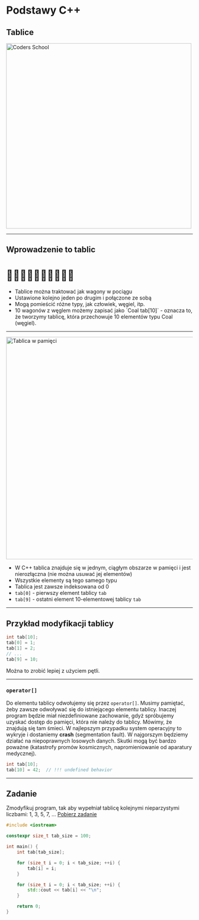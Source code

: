 <!-- .slide: data-background="#111111" -->

# Podstawy C++

## Tablice

<a href="https://coders.school">
    <img width="500" data-src="../img/coders_school_logo.png" alt="Coders School" class="plain">
</a>

___

## Wprowadzenie to tablic

# 🚃🚃🚃🚃🚃🚃🚃🚃🚃🚃

* <!-- .element: class="fragment fade-in" --> Tablice można traktować jak wagony w pociągu
* <!-- .element: class="fragment fade-in" --> Ustawione kolejno jeden po drugim i połączone ze sobą
* <!-- .element: class="fragment fade-in" --> Mogą pomieścić różne typy, jak człowiek, węgiel, itp.
* <!-- .element: class="fragment fade-in" --> 10 wagonów z węglem możemy zapisać jako `Coal tab[10]` - oznacza to, że tworzymy tablicę, która przechowuje 10 elementów typu Coal (węgiel).

___

<img width="600" data-src="img/array.gif" alt="Tablica w pamięci" class="plain">

* W C++ tablica znajduje się w jednym, ciągłym obszarze w pamięci i jest nierozłączna (nie można usuwać jej elementów)
* Wszystkie elementy są tego samego typu
* Tablica jest zawsze indeksowana od 0
* `tab[0]` - pierwszy element tablicy `tab`
* `tab[9]` - ostatni element 10-elementowej tablicy `tab`

___

## Przykład modyfikacji tablicy

```cpp
int tab[10];
tab[0] = 1;
tab[1] = 2;
// ...
tab[9] = 10;
```

Można to zrobić lepiej z użyciem pętli. <!-- .element: class="fragment fade-in" -->

___

### `operator[]`

Do elementu tablicy odwołujemy się przez `operator[]`. Musimy pamiętać, żeby zawsze odwoływać się do istniejącego elementu tablicy. Inaczej program będzie miał niezdefiniowane zachowanie, gdyż spróbujemy uzyskać dostęp do pamięci, która nie należy do tablicy. Mówimy, że znajdują się tam śmieci. W najlepszym przypadku system operacyjny to wykryje i dostaniemy **crash** (segmentation fault). W najgorszym będziemy działać na niepoprawnych losowych danych. Skutki mogą być bardzo poważne (<span class="fragment highlight-red">katastrofy promów kosmicznych</span>, <span class="fragment highlight-red">napromieniowanie od aparatury medycznej</span>).

```cpp
int tab[10];
tab[10] = 42;  // !!! undefined behavior
```

___

## Zadanie

Zmodyfikuj program, tak aby wypełniał tablicę kolejnymi nieparzystymi liczbami: 1, 3, 5, 7, ... [Pobierz zadanie](task2.cpp)

```cpp
#include <iostream>

constexpr size_t tab_size = 100;

int main() {
    int tab[tab_size];

    for (size_t i = 0; i < tab_size; ++i) {
        tab[i] = i;
    }

    for (size_t i = 0; i < tab_size; ++i) {
        std::cout << tab[i] << "\n";
    }

    return 0;
}
```
